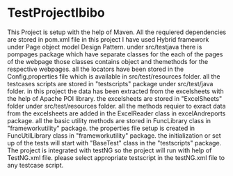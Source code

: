 # TestProjectIbibo
This Project is setup with the help of Maven.
All the requiered dependencies are stored in pom.xml file
in this project I have used Hybrid framework under Page object model Design Pattern.
under src/testjava there is pompages package which have separate classes for the each of the pages of the webpage
those classes contains object and themethods for the respective webpages.
all the locators have been stored in the Config.properties file which is available in src/test/resources folder.
all the testcases scripts are stored in "testscripts" package under src/test/java folder.
in this project the data has been extracted from the excelsheets with the help of Apache POI library.
the excelsheets are stored in "ExcelSheets" folder under src/test/resources folder.
all the methods requier to exract data from the excelsheets are added in the ExcelReader class in excelAndreports package.
all the basic utility methods are stored in FuncLibrary class in "frameworkutility" package.
the properties file setup is created in FuncUtilLibrary class in "frameworkutility" package.
the initialization or set up of the tests will start with "BaseTest" class in the "testscripts" package.
The project is integrated with testNG so the project will run with help of TestNG.xml file.
please select appropriate testscript in the testNG.xml file to any testcase script.
